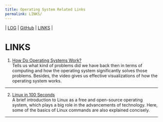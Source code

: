 ```yaml
---
title: Operating System Related Links
permalink: LINKS/
---
```

| [LOG](TXT/mylog.txt) |
[GitHub](https://github.com/ArdhitoN/os222) |
[LINKS](/LINKS/) |

# LINKS

1. [How Do Operating Systems Work?](https://www.youtube.com/watch?v=GjNp0bBrjmU) <br>
Tells us what kind of problems did we have back then in terms of computing and how the operating system significantly solves those problems. Besides, the video gives us effective visualizations of how the operating system works. 
<hr>

2. [Linux in 100 Seconds](https://www.youtube.com/watch?v=rrB13utjYV4) <br>
A brief introduction to Linux as a free and open-source operating system, which plays a big role in the advancements of technology. Here, some of the basics of Linux commands are also explained concisely.
<hr>
